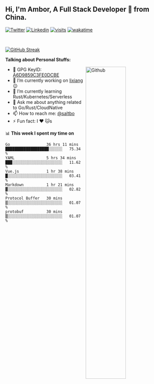 ## Hi, I'm Ambor, A Full Stack Developer 🚀 from China.

[![Twitter](https://img.shields.io/badge/-saltbo-1ca0f1?style=flat&logo=twitter&logoColor=white)](https://twitter.com/rdsaltbo)
[![Linkedin](https://img.shields.io/badge/-saltbo-blue?style=flat&logo=Linkedin&logoColor=white)](https://www.linkedin.com/in/saltbo/)
[![visits](https://visitor.vercel.app/page/saltbo?color=light-green)](https://github.com/saltbo/)
[![wakatime](https://wakatime.com/badge/user/f82b1c77-faab-48cd-aef5-a12c0aff104b.svg)](https://wakatime.com/@f82b1c77-faab-48cd-aef5-a12c0aff104b)

&nbsp;  

[![GitHub Streak](http://github-readme-streak-stats.herokuapp.com?user=saltbo&hide_border=true&date_format=M%20j%5B%2C%20Y%5D)](https://git.io/streak-stats)

**Talking about Personal Stuffs:**
<!-- Any image aligned to the right. Beware the width  -->
<img width="50%" align="right" alt="Github" src="https://raw.githubusercontent.com/saltbo/saltbo/master/images/git-header.svg" />

- 🤘 GPG KeyID: [A6D9859C3FE0DCBE](https://saltbo.cn/pgp_keys.asc)
- 🔭 I’m currently working on [lixiang](https://www.lixiang.com/) :wink:
- 🌱 I’m currently learning Rust/Kubernetes/Serverless
- 💬 Ask me about anything related to Go/Rust/CloudNative
- 📫 How to reach me: [@saltbo](https://t.me/saltbo)
- ⚡ Fun fact: I :heart: :cat:s


📊 **This week I spent my time on**
<!--START_SECTION:waka-->

```text
Go                36 hrs 11 mins  ███████████████████░░░░░░   75.34 %
YAML              5 hrs 34 mins   ███░░░░░░░░░░░░░░░░░░░░░░   11.62 %
Vue.js            1 hr 38 mins    █░░░░░░░░░░░░░░░░░░░░░░░░   03.41 %
Markdown          1 hr 21 mins    ▓░░░░░░░░░░░░░░░░░░░░░░░░   02.82 %
Protocol Buffer   30 mins         ▒░░░░░░░░░░░░░░░░░░░░░░░░   01.07 %
protobuf          30 mins         ▒░░░░░░░░░░░░░░░░░░░░░░░░   01.07 %
```

<!--END_SECTION:waka-->
